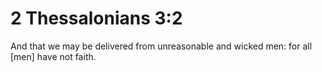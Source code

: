 # 2 Thessalonians 3:2

And that we may be delivered from unreasonable and wicked men: for all [men] have not faith.